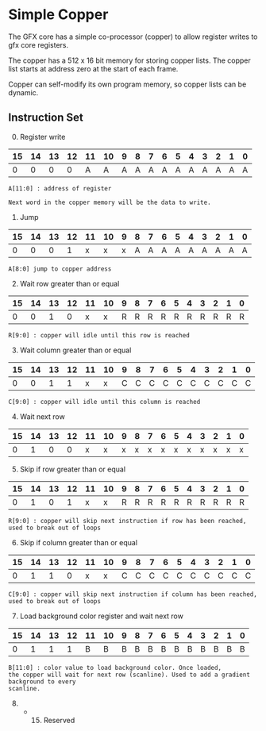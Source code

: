 Simple Copper
=============

The GFX core has a simple co-processor (copper) to allow register writes to gfx core registers.

The copper has a 512 x 16 bit memory for storing copper lists. The copper list starts at address zero at the start of each frame.

Copper can self-modify its own program memory, so copper lists can be dynamic.

Instruction Set
---------------

0. Register write

  |15 | 14 | 13 | 12 | 11 | 10 | 9 | 8 | 7 | 6 | 5 | 4 | 3 | 2 | 1 | 0 |
  |---|----|----|----|----|----|---|---|---|---|---|---|---|---|---|---|
  |0  | 0  | 0  | 0  | A  | A  | A | A | A | A | A | A | A | A | A | A |

    A[11:0] : address of register

    Next word in the copper memory will be the data to write.

1. Jump

  |15 | 14 | 13 | 12 | 11 | 10 | 9 | 8 | 7 | 6 | 5 | 4 | 3 | 2 | 1 | 0 |
  |---|----|----|----|----|----|---|---|---|---|---|---|---|---|---|---|
  |0  | 0  | 0  | 1  | x  | x  | x | A | A | A | A | A | A | A | A | A |

    A[8:0] jump to copper address

2. Wait row greater than or equal


  |15 | 14 | 13 | 12 | 11 | 10 | 9 | 8 | 7 | 6 | 5 | 4 | 3 | 2 | 1 | 0 |
  |---|----|----|----|----|----|---|---|---|---|---|---|---|---|---|---|
  |0  | 0  | 1  | 0  | x  | x  | R | R | R | R | R | R | R | R | R | R |

    R[9:0] : copper will idle until this row is reached

3. Wait column greater than or equal


  |15 | 14 | 13 | 12 | 11 | 10 | 9 | 8 | 7 | 6 | 5 | 4 | 3 | 2 | 1 | 0 |
  |---|----|----|----|----|----|---|---|---|---|---|---|---|---|---|---|
  |0  | 0  | 1  | 1  | x  | x  | C | C | C | C | C | C | C | C | C | C |

    C[9:0] : copper will idle until this column is reached

4. Wait next row

  |15 | 14 | 13 | 12 | 11 | 10 | 9 | 8 | 7 | 6 | 5 | 4 | 3 | 2 | 1 | 0 |
  |---|----|----|----|----|----|---|---|---|---|---|---|---|---|---|---|
  |0  | 1  | 0  | 0  | x  | x  | x | x | x | x | x | x | x | x | x | x |

5. Skip if row greater than or equal

  |15 | 14 | 13 | 12 | 11 | 10 | 9 | 8 | 7 | 6 | 5 | 4 | 3 | 2 | 1 | 0 |
  |---|----|----|----|----|----|---|---|---|---|---|---|---|---|---|---|
  |0  | 1  | 0  | 1  | x  | x  | R | R | R | R | R | R | R | R | R | R |

    R[9:0] : copper will skip next instruction if row has been reached, 
    used to break out of loops

6. Skip if column greater than or equal

  |15 | 14 | 13 | 12 | 11 | 10 | 9 | 8 | 7 | 6 | 5 | 4 | 3 | 2 | 1 | 0 |
  |---|----|----|----|----|----|---|---|---|---|---|---|---|---|---|---|
  |0  | 1  | 1  | 0  | x  | x  | C | C | C | C | C | C | C | C | C | C |

    C[9:0] : copper will skip next instruction if column has been reached,
    used to break out of loops

7. Load background color register and wait next row


  |15 | 14 | 13 | 12 | 11 | 10 | 9 | 8 | 7 | 6 | 5 | 4 | 3 | 2 | 1 | 0 |
  |---|----|----|----|----|----|---|---|---|---|---|---|---|---|---|---|
  |0  | 1  | 1  | 1  | B  | B  | B | B | B | B | B | B | B | B | B | B |

    B[11:0] : color value to load background color. Once loaded,
    the copper will wait for next row (scanline). Used to add a gradient background to every
    scanline.

8. - 15. Reserved






